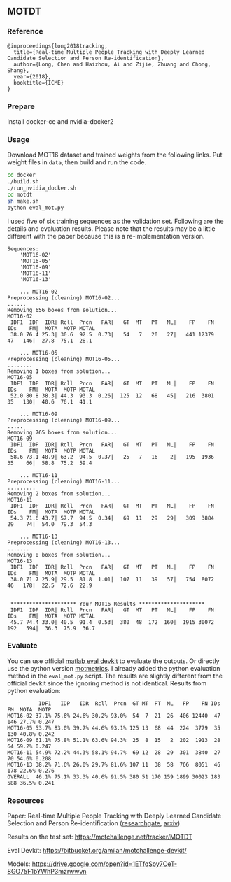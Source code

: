 ## MOTDT

### Reference

```
@inproceedings{long2018tracking,
  title={Real-time Multiple People Tracking with Deeply Learned Candidate Selection and Person Re-identification},
  author={Long, Chen and Haizhou, Ai and Zijie, Zhuang and Chong, Shang},
  year={2018},
  booktitle={ICME}
}
```

### Prepare

Install docker-ce and nvidia-docker2

### Usage

Download MOT16 dataset and trained weights from the following links.
Put weight files in `data`, then build and run the code. 

```bash
cd docker
./build.sh
./run_nvidia_docker.sh
cd motdt
sh make.sh
python eval_mot.py
```

I used five of six training sequences as the validation set.
Following are the details and evaluation results.  Please note that the results may be a little different with the paper because this is a re-implementation version.

```
Sequences: 
    'MOT16-02'
    'MOT16-05'
    'MOT16-09'
    'MOT16-11'
    'MOT16-13'

    ... MOT16-02
Preprocessing (cleaning) MOT16-02...
......
Removing 656 boxes from solution...
MOT16-02
 IDF1  IDP  IDR| Rcll  Prcn   FAR|   GT  MT   PT   ML|    FP    FN   IDs    FM|  MOTA  MOTP MOTAL 
 38.0 76.4 25.3| 30.6  92.5  0.73|   54   7   20   27|   441 12379    47   146|  27.8  75.1  28.1 

    ... MOT16-05
Preprocessing (cleaning) MOT16-05...
........
Removing 1 boxes from solution...
MOT16-05
 IDF1  IDP  IDR| Rcll  Prcn   FAR|   GT  MT   PT   ML|    FP    FN   IDs    FM|  MOTA  MOTP MOTAL 
 52.0 80.8 38.3| 44.3  93.3  0.26|  125  12   68   45|   216  3801    35   130|  40.6  76.1  41.1 

    ... MOT16-09
Preprocessing (cleaning) MOT16-09...
.....
Removing 765 boxes from solution...
MOT16-09
 IDF1  IDP  IDR| Rcll  Prcn   FAR|   GT  MT   PT   ML|    FP    FN   IDs    FM|  MOTA  MOTP MOTAL 
 58.6 73.1 48.9| 63.2  94.5  0.37|   25   7   16    2|   195  1936    35    66|  58.8  75.2  59.4 

    ... MOT16-11
Preprocessing (cleaning) MOT16-11...
.........
Removing 2 boxes from solution...
MOT16-11
 IDF1  IDP  IDR| Rcll  Prcn   FAR|   GT  MT   PT   ML|    FP    FN   IDs    FM|  MOTA  MOTP MOTAL 
 54.3 71.6 43.7| 57.7  94.5  0.34|   69  11   29   29|   309  3884    29    74|  54.0  79.3  54.3 

    ... MOT16-13
Preprocessing (cleaning) MOT16-13...
.......
Removing 0 boxes from solution...
MOT16-13
 IDF1  IDP  IDR| Rcll  Prcn   FAR|   GT  MT   PT   ML|    FP    FN   IDs    FM|  MOTA  MOTP MOTAL 
 38.0 71.7 25.9| 29.5  81.8  1.01|  107  11   39   57|   754  8072    46   178|  22.5  72.6  22.9 


 ********************* Your MOT16 Results *********************
 IDF1  IDP  IDR| Rcll  Prcn   FAR|   GT  MT   PT   ML|    FP    FN   IDs    FM|  MOTA  MOTP MOTAL 
 45.7 74.4 33.0| 40.5  91.4  0.53|  380  48  172  160|  1915 30072   192   594|  36.3  75.9  36.7
```

### Evaluate
You can use official [matlab eval devkit](https://bitbucket.org/amilan/motchallenge-devkit/) to evaluate the outputs.
Or directly use the python version [motmetrics](https://github.com/cheind/py-motmetrics).
I already added the python evaluation method in the `eval_mot.py` script.
The results are slightly different from the official devkit since the ignoring method is not identical.
Results from python evaluation:
```
          IDF1   IDP   IDR  Rcll  Prcn  GT MT  PT  ML   FP    FN IDs   FM  MOTA  MOTP
MOT16-02 37.1% 75.6% 24.6% 30.2% 93.0%  54  7  21  26  406 12440  47  146 27.7% 0.247
MOT16-05 53.7% 83.0% 39.7% 44.6% 93.1% 125 13  68  44  224  3779  35  130 40.8% 0.242
MOT16-09 61.1% 75.8% 51.1% 63.6% 94.3%  25  8  15   2  202  1913  28   64 59.2% 0.247
MOT16-11 54.9% 72.2% 44.3% 58.1% 94.7%  69 12  28  29  301  3840  27   70 54.6% 0.208
MOT16-13 38.2% 71.6% 26.0% 29.7% 81.6% 107 11  38  58  766  8051  46  178 22.6% 0.276
OVERALL  46.1% 75.1% 33.3% 40.6% 91.5% 380 51 170 159 1899 30023 183  588 36.5% 0.241
```

### Resources

Paper: Real-time Multiple People Tracking with Deeply Learned Candidate Selection and Person Re-identification ([researchgate](https://www.researchgate.net/publication/326224594_Real-time_Multiple_People_Tracking_with_Deeply_Learned_Candidate_Selection_and_Person_Re-identification), [arxiv](https://arxiv.org/abs/1809.04427))

Results on the test set: https://motchallenge.net/tracker/MOTDT

Eval Devkit: https://bitbucket.org/amilan/motchallenge-devkit/

Models: https://drive.google.com/open?id=1ETfqSoy7OeT-8GO75F1bYWhP3mzrwwvn
